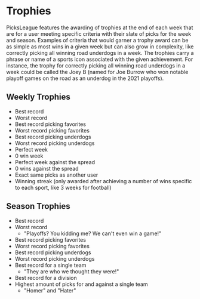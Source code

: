 # Trophies
PicksLeague features the awarding of trophies at the end of each week that are for a user meeting specific criteria with their slate of picks for the week and season. Examples of criteria that would garner a trophy award can be as simple as most wins in a given week but can also grow in complexity, like correctly picking all winning road underdogs in a week. The trophies carry a phrase or name of a sports icon associated with the given achievement. For instance, the trophy for correctly picking all winning road underdogs in a week could be called the Joey B (named for Joe Burrow who won notable playoff games on the road as an underdog in the 2021 playoffs).

## Weekly Trophies
- Best record
- Worst record
- Best record picking favorites
- Worst record picking favorites
- Best record picking underdogs
- Worst record picking underdogs
- Perfect week
- 0 win week
- Perfect week against the spread
- 0 wins against the spread
- Exact same picks as another user
- Winning streak (only awarded after achieving a number of wins specific to each sport, like 3 weeks for football)

## Season Trophies
- Best record
- Worst record
  - "Playoffs? You kidding me? We can't even win a game!"
- Best record picking favorites
- Worst record picking favorites
- Best record picking underdogs
- Worst record picking underdogs
- Best record for a single team
  - "They are who we thought they were!"
- Best record for a division
- Highest amount of picks for and against a single team
  - "Homer" and "Hater"
